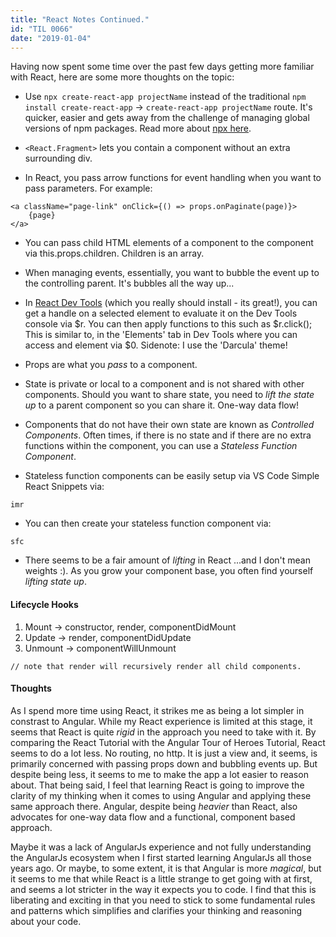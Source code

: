 ```yaml
---
title: "React Notes Continued."
id: "TIL 0066"
date: "2019-01-04"
---
```


Having now spent some time over the past few days getting more familiar with React, here are some more thoughts on the topic: 

* Use `npx create-react-app projectName` instead of the traditional `npm install create-react-app` -> `create-react-app projectName` route. It's quicker, easier and gets away from the challenge of managing global versions of npm packages. Read more about [npx here](https://medium.com/@maybekatz/introducing-npx-an-npm-package-runner-55f7d4bd282b).

* `<React.Fragment>` lets you contain a component without an extra surrounding div. 

* In React, you pass arrow functions for event handling when you want to pass parameters. For example:

```
<a className="page-link" onClick={() => props.onPaginate(page)}>
    {page}
</a>
```

* You can pass child HTML elements of a component to the component via this.props.children. Children is an array. 

* When managing events, essentially, you want to bubble the event up to the controlling parent. It's bubbles all the way up...

* In [React Dev Tools](https://chrome.google.com/webstore/detail/react-developer-tools/fmkadmapgofadopljbjfkapdkoienihi?hl=en) (which you really should install - its great!), you can get a handle on a selected element to evaluate it on the Dev Tools console via $r. You can then apply functions to this such as $r.click(); This is similar to, in the 'Elements' tab in Dev Tools where you can access and element via $0. Sidenote: I use the 'Darcula' theme!

* Props are what you *pass* to a component. 

* State is private or local to a component and is not shared with other components. Should you want to share state, you need to *lift the state up* to a parent component so you can share it. One-way data flow! 

* Components that do not have their own state are known as *Controlled Components*. Often times, if there is no state and if there are no extra functions within the component, you can use a *Stateless Function Component*. 

* Stateless function components can be easily setup via VS Code Simple React Snippets via: 

```imr```

* You can then create your stateless function component via: 

```sfc```

* There seems to be a fair amount of *lifting* in React ...and I don't mean weights :). As you grow your component base, you often find yourself *lifting state up*.

#### Lifecycle Hooks

1. Mount -> constructor, render, componentDidMount
2. Update -> render, componentDidUpdate
3. Unmount -> componentWillUnmount


`// note that render will recursively render all child components.`


#### Thoughts

As I spend more time using React, it strikes me as being a lot simpler in constrast to Angular. While my React experience is limited at this stage, it seems that React is quite *rigid* in the approach you need to take with it. By comparing the React Tutorial with the Angular Tour of Heroes Tutorial, React seems to do a lot less. No routing, no http. It is just a view and, it seems, is primarily concerned with passing props down and bubbling events up. But despite being less, it seems to me to make the app a lot easier to reason about. That being said, I feel that learning React is going to improve the clarity of my thinking when it comes to using Angular and applying these same approach there. Angular, despite being *heavier* than React, also advocates for one-way data flow and a functional, component based approach. 


Maybe it was a lack of AngularJs experience and not fully understanding the AngularJs ecosystem when I first started learning AngularJs all those years ago. Or maybe, to some extent, it is that Angular is more *magical*, but it seems to me that while React is a little strange to get going with at first, and seems a lot stricter in the way it expects you to code. I find that this is liberating and exciting in that you need to stick to some fundamental rules and patterns which simplifies and clarifies your thinking and reasoning about your code.  

